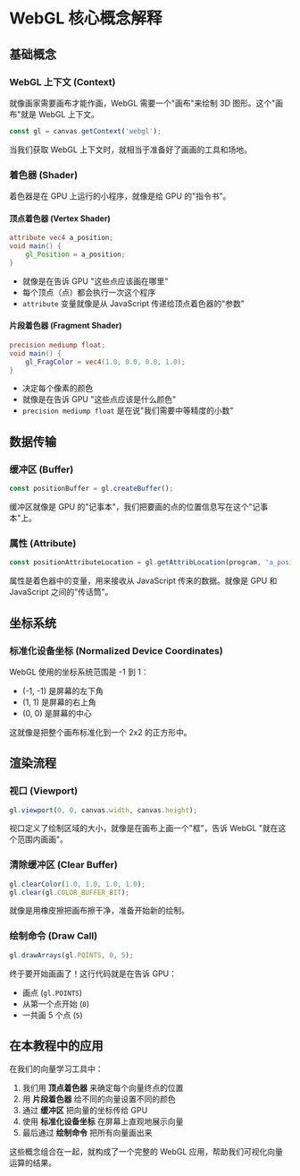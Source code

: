 # WebGL 核心概念解释

## 基础概念

### WebGL 上下文 (Context)
就像画家需要画布才能作画，WebGL 需要一个"画布"来绘制 3D 图形。这个"画布"就是 WebGL 上下文。
```javascript
const gl = canvas.getContext('webgl');
```
当我们获取 WebGL 上下文时，就相当于准备好了画画的工具和场地。

### 着色器 (Shader)
着色器是在 GPU 上运行的小程序，就像是给 GPU 的"指令书"。

#### 顶点着色器 (Vertex Shader)
```glsl
attribute vec4 a_position;
void main() {
    gl_Position = a_position;
}
```
- 就像是在告诉 GPU "这些点应该画在哪里"
- 每个顶点（点）都会执行一次这个程序
- `attribute` 变量就像是从 JavaScript 传递给顶点着色器的"参数"

#### 片段着色器 (Fragment Shader)
```glsl
precision mediump float;
void main() {
    gl_FragColor = vec4(1.0, 0.0, 0.0, 1.0);
}
```
- 决定每个像素的颜色
- 就像是在告诉 GPU "这些点应该是什么颜色"
- `precision mediump float` 是在说"我们需要中等精度的小数"

## 数据传输

### 缓冲区 (Buffer)
```javascript
const positionBuffer = gl.createBuffer();
```
缓冲区就像是 GPU 的"记事本"，我们把要画的点的位置信息写在这个"记事本"上。

### 属性 (Attribute)
```javascript
const positionAttributeLocation = gl.getAttribLocation(program, 'a_position');
```
属性是着色器中的变量，用来接收从 JavaScript 传来的数据。就像是 GPU 和 JavaScript 之间的"传话筒"。

## 坐标系统

### 标准化设备坐标 (Normalized Device Coordinates)
WebGL 使用的坐标系统范围是 -1 到 1：
- (-1, -1) 是屏幕的左下角
- (1, 1) 是屏幕的右上角
- (0, 0) 是屏幕的中心

这就像是把整个画布标准化到一个 2x2 的正方形中。

## 渲染流程

### 视口 (Viewport)
```javascript
gl.viewport(0, 0, canvas.width, canvas.height);
```
视口定义了绘制区域的大小，就像是在画布上画一个"框"，告诉 WebGL "就在这个范围内画画"。

### 清除缓冲区 (Clear Buffer)
```javascript
gl.clearColor(1.0, 1.0, 1.0, 1.0);
gl.clear(gl.COLOR_BUFFER_BIT);
```
就像是用橡皮擦把画布擦干净，准备开始新的绘制。

### 绘制命令 (Draw Call)
```javascript
gl.drawArrays(gl.POINTS, 0, 5);
```
终于要开始画画了！这行代码就是在告诉 GPU：
- 画点 (`gl.POINTS`)
- 从第一个点开始 (`0`)
- 一共画 5 个点 (`5`)

## 在本教程中的应用

在我们的向量学习工具中：
1. 我们用 **顶点着色器** 来确定每个向量终点的位置
2. 用 **片段着色器** 给不同的向量设置不同的颜色
3. 通过 **缓冲区** 把向量的坐标传给 GPU
4. 使用 **标准化设备坐标** 在屏幕上直观地展示向量
5. 最后通过 **绘制命令** 把所有向量画出来

这些概念组合在一起，就构成了一个完整的 WebGL 应用，帮助我们可视化向量运算的结果。
